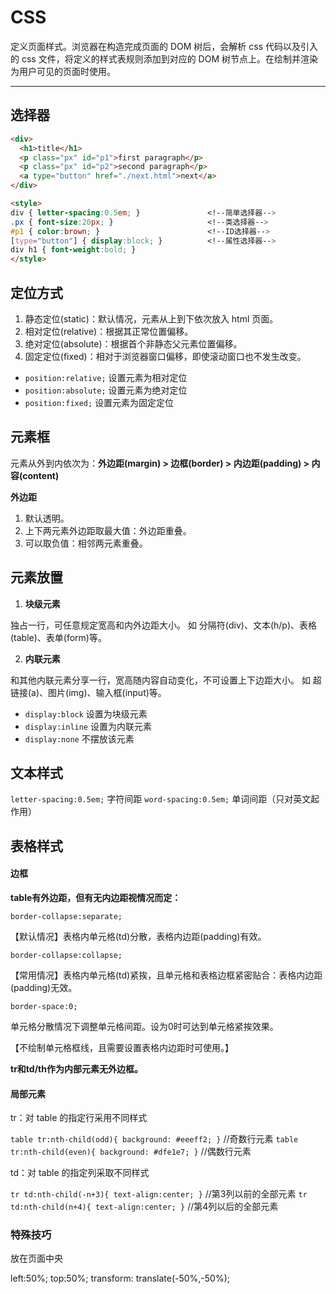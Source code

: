 # CSS

定义页面样式。浏览器在构造完成页面的 DOM 树后，会解析 css 代码以及引入的 css 文件，将定义的样式表规则添加到对应的 DOM 树节点上。在绘制并渲染为用户可见的页面时使用。



---

## 选择器

```html
<div>
  <h1>title</h1>
  <p class="px" id="p1">first paragraph</p>
  <p class="px" id="p2">second paragraph</p>
  <a type="button" href="./next.html">next</a>
</div>

<style>
div { letter-spacing:0.5em; }               <!--简单选择器--> 
.px { font-size:20px; }                     <!--类选择器--> 
#p1 { color:brown; }                        <!--ID选择器--> 
[type="button"] { display:block; }          <!--属性选择器--> 
div h1 { font-weight:bold; }                
</style>
```

## 定位方式

1. 静态定位(static)：默认情况，元素从上到下依次放入 html 页面。
2. 相对定位(relative)：根据其正常位置偏移。
3. 绝对定位(absolute)：根据首个非静态父元素位置偏移。
4. 固定定位(fixed)：相对于浏览器窗口偏移，即使滚动窗口也不发生改变。

- `position:relative;` 设置元素为相对定位
- `position:absolute;` 设置元素为绝对定位
- `position:fixed;` 设置元素为固定定位

## 元素框

元素从外到内依次为：**外边距(margin) > 边框(border) > 内边距(padding) > 内容(content)**

**外边距**

1. 默认透明。
2. 上下两元素外边距取最大值：外边距重叠。
3. 可以取负值：相邻两元素重叠。

## 元素放置

1. **块级元素**
   
  独占一行，可任意规定宽高和内外边距大小。
  如 分隔符(div)、文本(h/p)、表格(table)、表单(form)等。 

2. **内联元素** 
   
  和其他内联元素分享一行，宽高随内容自动变化，不可设置上下边距大小。
  如 超链接(a)、图片(img)、输入框(input)等。

- `display:block` 设置为块级元素
- `display:inline` 设置为内联元素
- `display:none` 不摆放该元素

## 文本样式

`letter-spacing:0.5em;` 字符间距
`word-spacing:0.5em;` 单词间距（只对英文起作用）

## 表格样式

#### 边框

**table有外边距，但有无内边距视情况而定：**

`border-collapse:separate;`

【默认情况】表格内单元格(td)分散，表格内边距(padding)有效。

`border-collapse:collapse;`

【常用情况】表格内单元格(td)紧挨，且单元格和表格边框紧密贴合：表格内边距(padding)无效。

`border-space:0;`

单元格分散情况下调整单元格间距。设为0时可达到单元格紧挨效果。

【不绘制单元格框线，且需要设置表格内边距时可使用。】

**tr和td/th作为内部元素无外边框。**

#### 局部元素

tr：对 table 的指定行采用不同样式

`table tr:nth-child(odd){ background: #eeeff2; }`  //奇数行元素
`table tr:nth-child(even){ background: #dfe1e7; }`  //偶数行元素

td：对 table 的指定列采取不同样式

`tr td:nth-child(-n+3){ text-align:center; }`    //第3列以前的全部元素
`tr td:nth-child(n+4){ text-align:center; }`    //第4列以后的全部元素

### 特殊技巧

放在页面中央

  left:50%;
  top:50%;
  transform: translate(-50%,-50%);
